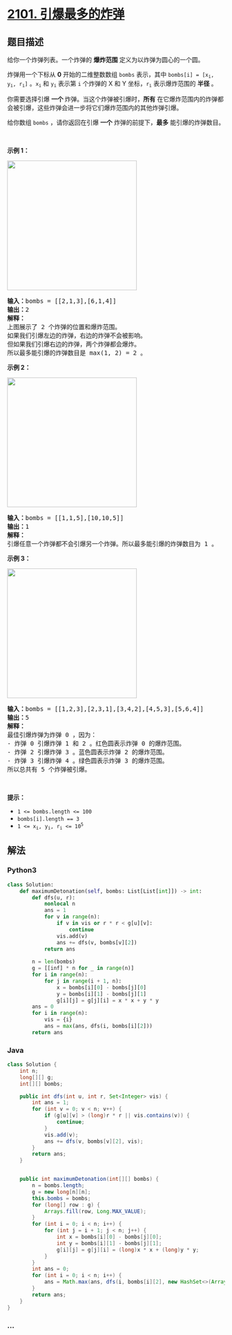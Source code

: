 # [2101. 引爆最多的炸弹](https://leetcode-cn.com/problems/detonate-the-maximum-bombs)

## 题目描述

<!-- 这里写题目描述 -->

<p>给你一个炸弹列表。一个炸弹的 <strong>爆炸范围</strong>&nbsp;定义为以炸弹为圆心的一个圆。</p>

<p>炸弹用一个下标从 <strong>0</strong>&nbsp;开始的二维整数数组&nbsp;<code>bombs</code>&nbsp;表示，其中&nbsp;<code>bombs[i] = [x<sub>i</sub>, y<sub>i</sub>, r<sub>i</sub>]</code>&nbsp;。<code>x<sub>i</sub></code> 和&nbsp;<code>y<sub>i</sub></code>&nbsp;表示第 <code>i</code>&nbsp;个炸弹的 X 和 Y 坐标，<code>r<sub>i</sub></code>&nbsp;表示爆炸范围的 <strong>半径</strong>&nbsp;。</p>

<p>你需要选择引爆 <strong>一个&nbsp;</strong>炸弹。当这个炸弹被引爆时，<strong>所有</strong> 在它爆炸范围内的炸弹都会被引爆，这些炸弹会进一步将它们爆炸范围内的其他炸弹引爆。</p>

<p>给你数组&nbsp;<code>bombs</code>&nbsp;，请你返回在引爆&nbsp;<strong>一个</strong>&nbsp;炸弹的前提下，<strong>最多</strong>&nbsp;能引爆的炸弹数目。</p>

<p>&nbsp;</p>

<p><strong>示例 1：</strong></p>

<p><img alt="" src="https://assets.leetcode.com/uploads/2021/11/06/desmos-eg-3.png" style="width: 300px; height: 300px;"></p>

<pre><b>输入：</b>bombs = [[2,1,3],[6,1,4]]
<b>输出：</b>2
<strong>解释：</strong>
上图展示了 2 个炸弹的位置和爆炸范围。
如果我们引爆左边的炸弹，右边的炸弹不会被影响。
但如果我们引爆右边的炸弹，两个炸弹都会爆炸。
所以最多能引爆的炸弹数目是 max(1, 2) = 2 。
</pre>

<p><strong>示例 2：</strong></p>

<p><img alt="" src="https://assets.leetcode.com/uploads/2021/11/06/desmos-eg-2.png" style="width: 300px; height: 300px;"></p>

<pre><b>输入：</b>bombs = [[1,1,5],[10,10,5]]
<b>输出：</b>1
<strong>解释：
</strong>引爆任意一个炸弹都不会引爆另一个炸弹。所以最多能引爆的炸弹数目为 1 。
</pre>

<p><strong>示例 3：</strong></p>

<p><img alt="" src="https://assets.leetcode.com/uploads/2021/11/07/desmos-eg1.png" style="width: 300px; height: 300px;"></p>

<pre><b>输入：</b>bombs = [[1,2,3],[2,3,1],[3,4,2],[4,5,3],[5,6,4]]
<b>输出：</b>5
<strong>解释：</strong>
最佳引爆炸弹为炸弹 0 ，因为：
- 炸弹 0 引爆炸弹 1 和 2 。红色圆表示炸弹 0 的爆炸范围。
- 炸弹 2 引爆炸弹 3 。蓝色圆表示炸弹 2 的爆炸范围。
- 炸弹 3 引爆炸弹 4 。绿色圆表示炸弹 3 的爆炸范围。
所以总共有 5 个炸弹被引爆。
</pre>

<p>&nbsp;</p>

<p><strong>提示：</strong></p>

<ul>
	<li><code>1 &lt;= bombs.length&nbsp;&lt;= 100</code></li>
	<li><code>bombs[i].length == 3</code></li>
	<li><code>1 &lt;= x<sub>i</sub>, y<sub>i</sub>, r<sub>i</sub> &lt;= 10<sup>5</sup></code></li>
</ul>


## 解法

<!-- 这里可写通用的实现逻辑 -->

<!-- tabs:start -->

### **Python3**

<!-- 这里可写当前语言的特殊实现逻辑 -->

```python
class Solution:
    def maximumDetonation(self, bombs: List[List[int]]) -> int:
        def dfs(u, r):
            nonlocal n
            ans = 1
            for v in range(n):
                if v in vis or r * r < g[u][v]:
                    continue
                vis.add(v)
                ans += dfs(v, bombs[v][2])
            return ans
            
        n = len(bombs)
        g = [[inf] * n for _ in range(n)]
        for i in range(n):
            for j in range(i + 1, n):
                x = bombs[i][0] - bombs[j][0]
                y = bombs[i][1] - bombs[j][1]
                g[i][j] = g[j][i] = x * x + y * y
        ans = 0
        for i in range(n):
            vis = {i}
            ans = max(ans, dfs(i, bombs[i][2]))
        return ans
```

### **Java**

<!-- 这里可写当前语言的特殊实现逻辑 -->

```java
class Solution {
    int n;
    long[][] g;
    int[][] bombs;

    public int dfs(int u, int r, Set<Integer> vis) {
        int ans = 1;
        for (int v = 0; v < n; v++) {
            if (g[u][v] > (long)r * r || vis.contains(v)) {
                continue;
            }
            vis.add(v);
            ans += dfs(v, bombs[v][2], vis);
        }
        return ans;
    }


    public int maximumDetonation(int[][] bombs) {
        n = bombs.length;
        g = new long[n][n];
        this.bombs = bombs;
        for (long[] row : g) {
            Arrays.fill(row, Long.MAX_VALUE);
        }
        for (int i = 0; i < n; i++) {
            for (int j = i + 1; j < n; j++) {
                int x = bombs[i][0] - bombs[j][0];
                int y = bombs[i][1] - bombs[j][1];
                g[i][j] = g[j][i] = (long)x * x + (long)y * y;
            }
        }
        int ans = 0;
        for (int i = 0; i < n; i++) {
            ans = Math.max(ans, dfs(i, bombs[i][2], new HashSet<>(Arrays.asList(i))));
        }
        return ans;
    }
}
```

### **...**

```

```

<!-- tabs:end -->
